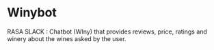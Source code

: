 # Winybot
RASA SLACK : Chatbot (WIny) that provides reviews, price, ratings and winery about the wines asked by the user.
